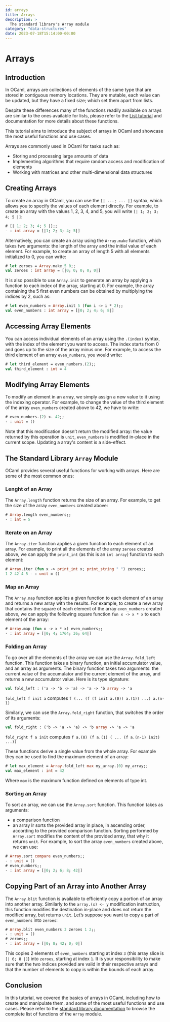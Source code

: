 ```yaml
---
id: arrays
title: Arrays
description: >
  The standard library's Array module
category: "data-structures"
date: 2023-07-18T15:14:00-00:00
---
```


# Arrays

## Introduction

In OCaml, arrays are collections of elements of the same type that are stored in contiguous memory locations. They are mutable, each value can be updated, but they have a fixed size; which set them apart from lists.

Despite these differences many of the functions readily available on arrays are similar to the ones available for lists, please refer to the [List tutorial](https://ocaml.org/docs/lists) and documentation for more details about these functions.

This tutorial aims to introduce the subject of arrays in OCaml and showcase the most useful functions and use cases.

Arrays are commonly used in OCaml for tasks such as:

- Storing and processing large amounts of data
- Implementing algorithms that require random access and modification of elements
- Working with matrices and other multi-dimensional data structures

## Creating Arrays

To create an array in OCaml, you can use the `[| ...; ... |]` syntax, which allows you to specify the values of each element directly. For example, to create an array with the values 1, 2, 3, 4, and 5, you will write `[| 1; 2; 3; 4; 5 |]`:

```ocaml
# [| 1; 2; 3; 4; 5 |];;
- : int array = [|1; 2; 3; 4; 5|]
```

Alternatively, you can create an array using the `Array.make` function, which takes two arguments: the length of the array and the initial value of each element. For example, to create an array of length 5 with all elements initialized to 0, you can write:

```ocaml
# let zeroes = Array.make 5 0;;
val zeroes : int array = [|0; 0; 0; 0; 0|]
```

It is also possible to use `Array.init` to generate an array by applying a function to each index of the array, starting at 0. For example, the array containing the 5 first even numbers can be obtained by multiplying the indices by 2, such as:

```ocaml
# let even_numbers = Array.init 5 (fun i -> i * 2);;
val even_numbers : int array = [|0; 2; 4; 6; 8|]
```

## Accessing Array Elements

You can access individual elements of an array using the `.(index)` syntax, with the index of the element you want to access. The index starts from 0 and goes up to the size of the array minus one.  For example, to access the third element of an array `even_numbers`, you would write:

```ocaml
# let third_element = even_numbers.(2);;
val third_element : int = 4
```

## Modifying Array Elements

To modify an element in an array, we simply assign a new value to it using the indexing operator. For example, to change the value of the third element of the array `even_numbers` created above to 42, we have to write:

```ocaml
# even_numbers.(2) <- 42;;
- : unit = ()
```

Note that this modification doesn’t return the modified array: the value returned by this operation is `unit`, `even_numbers` is modified in-place in the current scope. Updating a array's content is a side-effect.

## The Standard Library `Array` Module

OCaml provides several useful functions for working with arrays. Here are some of the most common ones:

### Lenght of an Array

The `Array.length` function returns the size of an array. For example, to get the size of the array `even_numbers` created above:

```ocaml
# Array.length even_numbers;;
- : int = 5
```

### Iterate on an Array

The `Array.iter` function applies a given function to each element of an array. For example, to print all the elements of the array `zeroes` created above, we can apply the `print_int` (as this is an `int array`) function to each element:

```ocaml
# Array.iter (fun x -> print_int x; print_string " ") zeroes;;
1 2 42 4 5 - : unit = ()
```

### Map an Array

The `Array.map` function applies a given function to each element of an array and returns a new array with the results. For example, to create a new array that contains the square of each element of the array `even_numbers` created above, we can apply the following square function `fun x -> x * x` to each element of the array:

```ocaml
# Array.map (fun x -> x * x) even_numbers;;
- : int array = [|0; 4; 1764; 36; 64|]
```

### Folding an Array

To go over all the elements of the array we can use the `Array.fold_left` function. This function takes a binary function, an initial accumulator value, and an array as arguments. The binary function takes two arguments: the current value of the accumulator and the current element of the array, and returns a new accumulator value. Here is its type signature:

```ocaml
val fold_left : ('a -> 'b -> 'a) -> 'a -> 'b array -> 'a
```

`fold_left f init a` computes `f (... (f (f init a.(0)) a.(1)) ...) a.(n-1)`

Similarly, we can use the `Array.fold_right` function, that switches the order of its arguments:

```ocaml
val fold_right : ('b -> 'a -> 'a) -> 'b array -> 'a -> 'a
```

`fold_right f a init` computes `f a.(0) (f a.(1) ( ... (f a.(n-1) init) ...))`

These functions derive a single value from the whole array. For example they can be used to find the maximum element of an array:

```ocaml
# let max_element = Array.fold_left max my_array.(0) my_array;;
val max_element : int = 42
```

Where `max` is the maximum function defined on elements of type int.

### Sorting an Array

To sort an array, we can use the `Array.sort` function. This function takes as arguments:
- a comparison function
- an array
Ir sorts the provided array in place, in ascending order, according to the provided comparison function. Sorting performed by `Array.sort` modifies the content of the provided array, that why it returns `unit`. For example, to sort the array `even_numbers` created above, we can use:

```ocaml
# Array.sort compare even_numbers;;
- : unit = ()
# even_numbers;;
- : int array = [|0; 2; 6; 8; 42|]
```

## Copying Part of an Array into Another Array

The `Array.blit` function is available to efficiently copy a portion of an array into another array. Similarly to the `array.(x) <- y`  modification instruction, this function modifies the destination in-place and does not return the modified array, but returns `unit`. Let’s suppose you want to copy a part of `even_numbers` into `zeroes`:

```ocaml
# Array.blit even_numbers 3 zeroes 1 2;;
- : unit = ()
# zeroes;;
- : int array = [|0; 8; 42; 0; 0|]
```

This copies 2 elements of `even_numbers` starting at index `3` (this array slice is `[| 6; 8 |]`) into `zeroes`, starting at index `1`. It is your responsibility to make sure that the two indices provided are valid in their respective arrays and that the number of elements to copy is within the bounds of each array.

## Conclusion

In this tutorial, we covered the basics of arrays in OCaml, including how to create and manipulate them, and some of the most useful functions and use cases. Please refer to the [standard library documentation](/api/Array.html) to browse the complete list of functions of the `Array` module.
